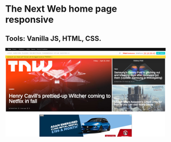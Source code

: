 # The Next Web home page responsive
## Tools: Vanilla JS, HTML, CSS.


![Image of TheNextWeb](https://github.com/BojoZahariev/TheNextWeb-homepage/blob/master/images/CaptureTNW.PNG)

